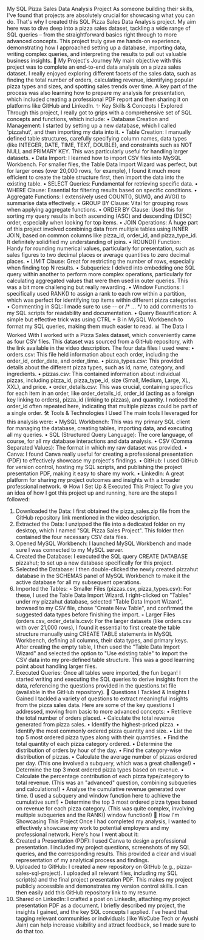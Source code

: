 My SQL Pizza Sales Data Analysis Project
As someone building their skills, I've found that projects are absolutely crucial for showcasing what you can do. That's why I created this SQL Pizza Sales Data Analysis project. My aim here was to dive deep into a pizza sales dataset, tackling a wide range of SQL queries – from the straightforward basics right through to more advanced concepts. This project truly gave me hands-on experience, demonstrating how I approached setting up a database, importing data, writing complex queries, and interpreting the results to pull out valuable business insights.
🍕 My Project's Journey
My main objective with this project was to complete an end-to-end data analysis on a pizza sales dataset. I really enjoyed exploring different facets of the sales data, such as finding the total number of orders, calculating revenue, identifying popular pizza types and sizes, and spotting sales trends over time. A key part of the process was also learning how to prepare my analysis for presentation, which included creating a professional PDF report and then sharing it on platforms like GitHub and LinkedIn.
✨ Key Skills & Concepts I Explored
Through this project, I really got to grips with a comprehensive set of SQL concepts and functions, which include:
• Database Creation and Management: I started by setting up a new database, which I called 'pizzahut', and then importing my data into it.
• Table Creation: I manually defined table structures, carefully specifying column names, data types (like INTEGER, DATE, TIME, TEXT, DOUBLE), and constraints such as NOT NULL and PRIMARY KEY. This was particularly useful for handling larger datasets.
• Data Import: I learned how to import CSV files into MySQL Workbench. For smaller files, the Table Data Import Wizard was perfect, but for larger ones (over 20,000 rows, for example), I found it much more efficient to create the table structure first, then import the data into the existing table.
• SELECT Queries: Fundamental for retrieving specific data.
• WHERE Clause: Essential for filtering results based on specific conditions.
• Aggregate Functions: I extensively used COUNT(), SUM(), and AVG() to summarise data effectively.
• GROUP BY Clause: Vital for grouping rows when applying aggregate functions.
• ORDER BY Clause: Used this for sorting my query results in both ascending (ASC) and descending (DESC) order, especially when looking for top items.
• JOIN Operations: A huge part of this project involved combining data from multiple tables using INNER JOIN, based on common columns like pizza_id, order_id, and pizza_type_id. It definitely solidified my understanding of joins.
• ROUND() Function: Handy for rounding numerical values, particularly for presentation, such as sales figures to two decimal places or average quantities to zero decimal places.
• LIMIT Clause: Great for restricting the number of rows, especially when finding top N results.
• Subqueries: I delved into embedding one SQL query within another to perform more complex operations, particularly for calculating aggregated values that were then used in outer queries. This was a bit more challenging but really rewarding.
• Window Functions: I specifically used RANK() to assign a rank to each row within a partition, which was perfect for identifying top items within different pizza categories.
• Commenting in SQL: I made sure to use -- or /* ... */ to add comments to my SQL scripts for readability and documentation.
• Query Beautification: A simple but effective trick was using CTRL + B in MySQL Workbench to format my SQL queries, making them much easier to read.
📊 The Data I Worked With
I worked with a Pizza Sales dataset, which conveniently came as four CSV files. This dataset was sourced from a GitHub repository, with the link available in the video description.
The four data files I used were:
• orders.csv: This file held information about each order, including the order_id, order_date, and order_time.
• pizza_types.csv: This provided details about the different pizza types, such as id, name, category, and ingredients.
• pizzas.csv: This contained information about individual pizzas, including pizza_id, pizza_type_id, size (Small, Medium, Large, XL, XXL), and price.
• order_details.csv: This was crucial, containing specifics for each item in an order, like order_details_id, order_id (acting as a foreign key linking to orders), pizza_id (linking to pizzas), and quantity. I noticed the order_id often repeated here, indicating that multiple pizzas could be part of a single order.
🛠️ Tools & Technologies I Used
The main tools I leveraged for this analysis were:
• MySQL Workbench: This was my primary SQL client for managing the database, creating tables, importing data, and executing all my queries.
• SQL (Structured Query Language): The core language, of course, for all my database interactions and data analysis.
• CSV (Comma Separated Values): The format in which my raw dataset was provided.
• Canva: I found Canva really useful for creating a professional presentation (PDF) to effectively showcase my project's findings.
• GitHub: I used GitHub for version control, hosting my SQL scripts, and publishing the project presentation PDF, making it easy to share my work.
• LinkedIn: A great platform for sharing my project outcomes and insights with a broader professional network.
⚙️ How I Set Up & Executed This Project
To give you an idea of how I got this project up and running, here are the steps I followed:
1. Downloaded the Data: I first obtained the pizza_sales.zip file from the GitHub repository link mentioned in the video description.
2. Extracted the Data: I unzipped the file into a dedicated folder on my desktop, which I named "SQL Pizza Sales Project". This folder then contained the four necessary CSV data files.
3. Opened MySQL Workbench: I launched MySQL Workbench and made sure I was connected to my MySQL server.
4. Created the Database: I executed the SQL query CREATE DATABASE pizzahut; to set up a new database specifically for this project.
5. Selected the Database: I then double-clicked the newly created pizzahut database in the SCHEMAS panel of MySQL Workbench to make it the active database for all my subsequent operations.
6. Imported the Tables:
    ◦ Smaller Files (pizzas.csv, pizza_types.csv): For these, I used the Table Data Import Wizard. I right-clicked on "Tables" under my pizzahut database, selected "Table Data Import Wizard", browsed to my CSV file, chose "Create New Table", and confirmed the suggested data types before finishing the import.
    ◦ Larger Files (orders.csv, order_details.csv): For the larger datasets (like orders.csv with over 21,000 rows), I found it essential to first create the table structure manually using CREATE TABLE statements in MySQL Workbench, defining all columns, their data types, and primary keys. After creating the empty table, I then used the "Table Data Import Wizard" and selected the option to "Use existing table" to import the CSV data into my pre-defined table structure. This was a good learning point about handling larger files.
7. Executed Queries: Once all tables were imported, the fun began! I started writing and executing the SQL queries to derive insights from the data, referencing the questions provided in the questions.txt file (available in the GitHub repository).
🎯 Questions I Tackled & Insights I Gained
I tackled a variety of questions to extract meaningful insights from the pizza sales data. Here are some of the key questions I addressed, moving from basic to more advanced concepts:
• Retrieve the total number of orders placed.
• Calculate the total revenue generated from pizza sales.
• Identify the highest-priced pizza.
• Identify the most commonly ordered pizza quantity and size.
• List the top 5 most ordered pizza types along with their quantities.
• Find the total quantity of each pizza category ordered.
• Determine the distribution of orders by hour of the day.
• Find the category-wise distribution of pizzas.
• Calculate the average number of pizzas ordered per day. (This one involved a subquery, which was a great challenge!)
• Determine the top 3 most ordered pizza types based on revenue.
• Calculate the percentage contribution of each pizza type/category to total revenue. (This was an "advanced" question, combining subqueries and calculations!)
• Analyse the cumulative revenue generated over time. (I used a subquery and window function here to achieve the cumulative sum!)
• Determine the top 3 most ordered pizza types based on revenue for each pizza category. (This was quite complex, involving multiple subqueries and the RANK() window function!)
🤝 How I'm Showcasing This Project
Once I had completed my analysis, I wanted to effectively showcase my work to potential employers and my professional network. Here's how I went about it:
1. Created a Presentation (PDF): I used Canva to design a professional presentation. I included my project questions, screenshots of my SQL queries, and the corresponding results. This provided a clear and visual representation of my analytical process and findings.
2. Uploaded to GitHub: I created a new repository on GitHub (e.g., pizza-sales-sql-project). I uploaded all relevant files, including my SQL script(s) and the final project presentation PDF. This makes my project publicly accessible and demonstrates my version control skills. I can then easily add this GitHub repository link to my resume.
3. Shared on LinkedIn: I crafted a post on LinkedIn, attaching my project presentation PDF as a document. I briefly described my project, the insights I gained, and the key SQL concepts I applied. I've heard that tagging relevant communities or individuals (like WsCube Tech or Ayushi Jain) can help increase visibility and attract feedback, so I made sure to do that too.
